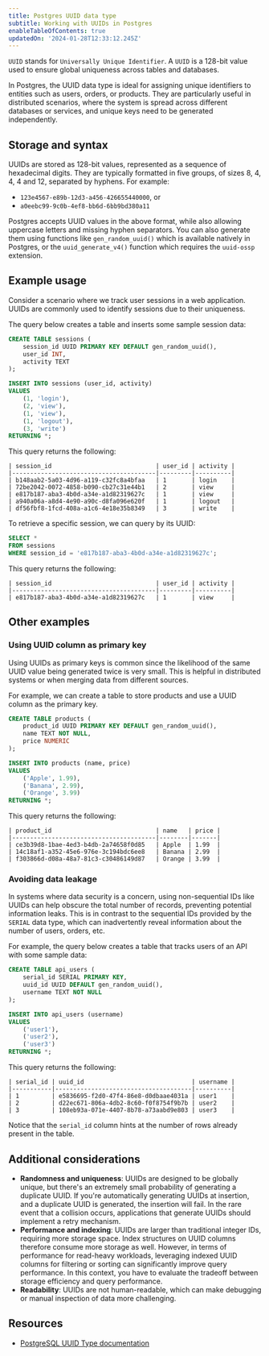 ```yaml
---
title: Postgres UUID data type
subtitle: Working with UUIDs in Postgres
enableTableOfContents: true
updatedOn: '2024-01-28T12:33:12.245Z'
---
```


`UUID` stands for `Universally Unique Identifier`. A `UUID` is a 128-bit value used to ensure global uniqueness across tables and databases. 

In Postgres, the UUID data type is ideal for assigning unique identifiers to entities such as users, orders, or products. They are particularly useful in distributed scenarios, where the system is spread across different databases or services, and unique keys need to be generated independently.

<CTA />

## Storage and syntax

UUIDs are stored as 128-bit values, represented as a sequence of hexadecimal digits. They are typically formatted in five groups, of sizes 8, 4, 4, 4 and 12, separated by hyphens. For example:

- `123e4567-e89b-12d3-a456-426655440000`, or
- `a0eebc99-9c0b-4ef8-bb6d-6bb9bd380a11`

Postgres accepts UUID values in the above format, while also allowing uppercase letters and missing hyphen separators. You can also generate them using functions like `gen_random_uuid()` which is available natively in Postgres, or the `uuid_generate_v4()` function which requires the `uuid-ossp` extension. 

## Example usage

Consider a scenario where we track user sessions in a web application. UUIDs are commonly used to identify sessions due to their uniqueness. 

The query below creates a table and inserts some sample session data:

```sql
CREATE TABLE sessions (
    session_id UUID PRIMARY KEY DEFAULT gen_random_uuid(),
    user_id INT,
    activity TEXT
);

INSERT INTO sessions (user_id, activity)
VALUES 
    (1, 'login'),
    (2, 'view'),
    (1, 'view'),
    (1, 'logout'),
    (3, 'write')
RETURNING *;
```

This query returns the following:

```text
| session_id                             | user_id | activity |
|----------------------------------------|---------|----------|
| b148aab2-5a03-4d96-a119-c32fc8a4bfaa   | 1       | login    |
| 72be2042-0072-4858-b090-cb27c31e44b1   | 2       | view     |
| e817b187-aba3-4b0d-a34e-a1d82319627c   | 1       | view     |
| a940a06a-a8d4-4e90-a90c-d8fa096e620f   | 1       | logout   |
| df56fbf8-1fcd-408a-a1c6-4e18e35b8349   | 3       | write    |
```

To retrieve a specific session, we can query by its UUID:

```sql
SELECT *
FROM sessions
WHERE session_id = 'e817b187-aba3-4b0d-a34e-a1d82319627c';
```

This query returns the following:
```text
| session_id                             | user_id | activity |
|----------------------------------------|---------|----------|
| e817b187-aba3-4b0d-a34e-a1d82319627c   | 1       | view     |
```

## Other examples

### Using UUID column as primary key

Using UUIDs as primary keys is common since the likelihood of the same UUID value being generated twice is very small. This is helpful in distributed systems or when merging data from different sources. 

For example, we can create a table to store products and use a UUID column as the primary key. 

```sql
CREATE TABLE products (
    product_id UUID PRIMARY KEY DEFAULT gen_random_uuid(),
    name TEXT NOT NULL,
    price NUMERIC
);

INSERT INTO products (name, price)
VALUES 
    ('Apple', 1.99),
    ('Banana', 2.99),
    ('Orange', 3.99)
RETURNING *;
```

This query returns the following:
```text
| product_id                             | name   | price |
|----------------------------------------|--------|-------|
| ce3b39d8-1bae-4ed3-b4db-2a74658f0d85   | Apple  | 1.99  |
| 14c18af1-a352-45e6-976e-3c194bdc6ee8   | Banana | 2.99  |
| f303866d-d08a-48a7-81c3-c30486149d87   | Orange | 3.99  |
```

### Avoiding data leakage 

In systems where data security is a concern, using non-sequential IDs like UUIDs can help obscure the total number of records, preventing potential information leaks. This is in contrast to the sequential IDs provided by the `SERIAL` data type, which can inadvertently reveal information about the number of users, orders, etc. 

For example, the query below creates a table that tracks users of an API with some sample data:

```sql
CREATE TABLE api_users (
    serial_id SERIAL PRIMARY KEY,
    uuid_id UUID DEFAULT gen_random_uuid(),
    username TEXT NOT NULL
);

INSERT INTO api_users (username)
VALUES 
    ('user1'),
    ('user2'),
    ('user3')
RETURNING *;
```

This query returns the following:

```text
| serial_id | uuid_id                              | username |
|-----------|--------------------------------------|----------|
| 1         | e5836695-f2d0-47f4-86e8-d0dbaae4031a | user1    |
| 2         | d22ec671-806a-4db2-8c60-f0f8754f9b7b | user2    |
| 3         | 108eb93a-071e-4407-8b78-a73aabd9e803 | user3    |
```

Notice that the `serial_id` column hints at the number of rows already present in the table. 

## Additional considerations

- **Randomness and uniqueness**: UUIDs are designed to be globally unique, but there's an extremely small probability of generating a duplicate UUID. If you're automatically generating UUIDs at insertion, and a duplicate UUID is generated, the insertion will fail. In the rare event that a collision occurs, applications that generate UUIDs should implement a retry mechanism.
- **Performance and indexing**: UUIDs are larger than traditional integer IDs, requiring more storage space. Index structures on UUID columns therefore consume more storage as well. However, in terms of performance for read-heavy workloads, leveraging indexed UUID columns for filtering or sorting can significantly improve query performance. In this context, you have to evaluate the tradeoff between storage efficiency and query performance.
- **Readability**: UUIDs are not human-readable, which can make debugging or manual inspection of data more challenging. 

## Resources

- [PostgreSQL UUID Type documentation](https://www.postgresql.org/docs/current/datatype-uuid.html)

<NeedHelp />
